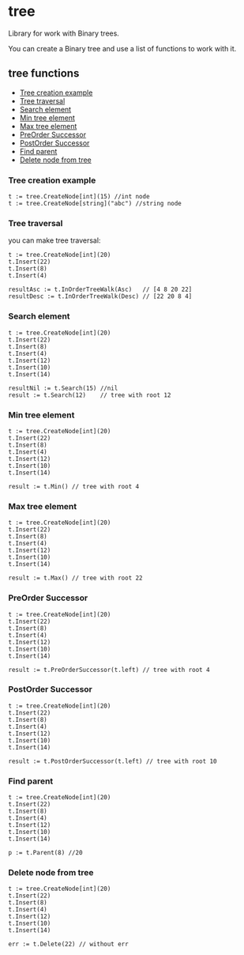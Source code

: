 tree
=======================

Library for work with Binary trees.

You can create a Binary tree and use a list of functions to work with it. 

## tree functions
  - [Tree creation example](#tree-creation-example)
  - [Tree traversal](#tree-traversal)
  - [Search element](#search-element)
  - [Min tree element](#min-tree-element)
  - [Max tree element](#max-tree-element)
  - [PreOrder Successor](#preorder-successor)
  - [PostOrder Successor](#postorder-successor)
  - [Find parent](#find-parent)
  - [Delete node from tree](#delete-node-from-tree)


### Tree creation example

```
t := tree.CreateNode[int](15) //int node
t := tree.CreateNode[string]("abc") //string node
```

### Tree traversal
you can make tree traversal:
```
t := tree.CreateNode[int](20)
t.Insert(22)
t.Insert(8)
t.Insert(4)

resultAsc := t.InOrderTreeWalk(Asc)   // [4 8 20 22]
resultDesc := t.InOrderTreeWalk(Desc) // [22 20 8 4]
```

### Search element

```
t := tree.CreateNode[int](20)
t.Insert(22)
t.Insert(8)
t.Insert(4)
t.Insert(12)
t.Insert(10)
t.Insert(14)

resultNil := t.Search(15) //nil
result := t.Search(12)    // tree with root 12
```

### Min tree element
```
t := tree.CreateNode[int](20)
t.Insert(22)
t.Insert(8)
t.Insert(4)
t.Insert(12)
t.Insert(10)
t.Insert(14)

result := t.Min() // tree with root 4
```
### Max tree element
```
t := tree.CreateNode[int](20)
t.Insert(22)
t.Insert(8)
t.Insert(4)
t.Insert(12)
t.Insert(10)
t.Insert(14)

result := t.Max() // tree with root 22
```

### PreOrder Successor
```
t := tree.CreateNode[int](20)
t.Insert(22)
t.Insert(8)
t.Insert(4)
t.Insert(12)
t.Insert(10)
t.Insert(14)

result := t.PreOrderSuccessor(t.left) // tree with root 4
```

### PostOrder Successor
```
t := tree.CreateNode[int](20)
t.Insert(22)
t.Insert(8)
t.Insert(4)
t.Insert(12)
t.Insert(10)
t.Insert(14)

result := t.PostOrderSuccessor(t.left) // tree with root 10
```

### Find parent
```
t := tree.CreateNode[int](20)
t.Insert(22)
t.Insert(8)
t.Insert(4)
t.Insert(12)
t.Insert(10)
t.Insert(14)

p := t.Parent(8) //20
```

### Delete node from tree
```
t := tree.CreateNode[int](20)
t.Insert(22)
t.Insert(8)
t.Insert(4)
t.Insert(12)
t.Insert(10)
t.Insert(14)

err := t.Delete(22) // without err
```